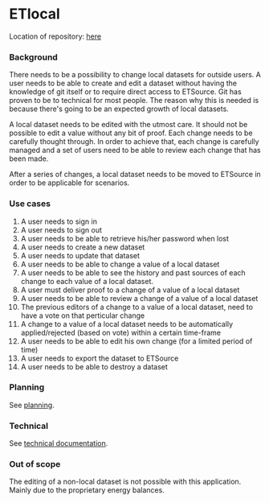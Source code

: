 # ETlocal

Location of repository: [here](https://github.com/quintel/etlocal)

### Background

There needs to be a possibility to change local datasets for outside users.
A user needs to be able to create and edit a dataset without having the knowledge
of git itself or to require direct access to ETSource. Git has proven to be to
technical for most people. The reason why this is needed is because there's
going to be an expected growth of local datasets.

A local dataset needs to be edited with the utmost care. It should not be
possible to edit a value without any bit of proof. Each change needs to be
carefully thought through. In order to achieve that, each change is carefully
managed and a set of users need to be able to review each change that has been
made.

After a series of changes, a local dataset needs to be moved to ETSource
in order to be applicable for scenarios.

### Use cases

1. A user needs to sign in
2. A user needs to sign out
3. A user needs to be able to retrieve his/her password when lost
4. A user needs to create a new dataset
5. A user needs to update that dataset
6. A user needs to be able to change a value of a local dataset
7. A user needs to be able to see the history and past sources of each change to each value of a local dataset.
8. A user must deliver proof to a change of a value of a local dataset
9. A user needs to be able to review a change of a value of a local dataset
10. The previous editors of a change to a value of a local dataset, need to have a vote on that perticular change
11. A change to a value of a local dataset needs to be automatically applied/rejected (based on vote) within a certain time-frame
12. A user needs to be able to edit his own change (for a limited period of time)
13. A user needs to export the dataset to ETSource
14. A user needs to be able to destroy a dataset

### Planning

See [planning](PLANNING.md).

### Technical

See [technical documentation](TECHNICAL.md).

### Out of scope

The editing of a non-local dataset is not possible with this application.
Mainly due to the proprietary energy balances.
